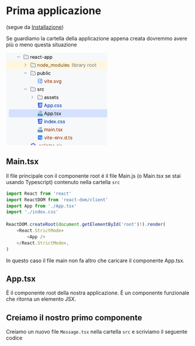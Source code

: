 # Prima applicazione

(segue da [Installazione](./md/install.md))

Se guardiamo la cartella della applicazione appena creata dovremmo avere più o meno questa 
situazione

![default app dir](img/default_app.png)


## Main.tsx
Il file principale con il componente root é il file Main.js (o Main.tsx se stai usando 
Typescript) contenuto nella cartella `src`

```javascript
import React from 'react'
import ReactDOM from 'react-dom/client'
import App from './App.tsx'
import './index.css'

ReactDOM.createRoot(document.getElementById('root')!).render(
    <React.StrictMode>
        <App />
    </React.StrictMode>,
)
```
In questo caso il file main non fa altro che caricare il componente App.tsx.

## App.tsx
È il componente root della nostra applicazione. È un componente funzionale che ritorna
un elemento JSX. 

## Creiamo il nostro primo componente
Creiamo un nuovo file `Message.tsx` nella cartella `src` e scriviamo il seguente codice

```javascript